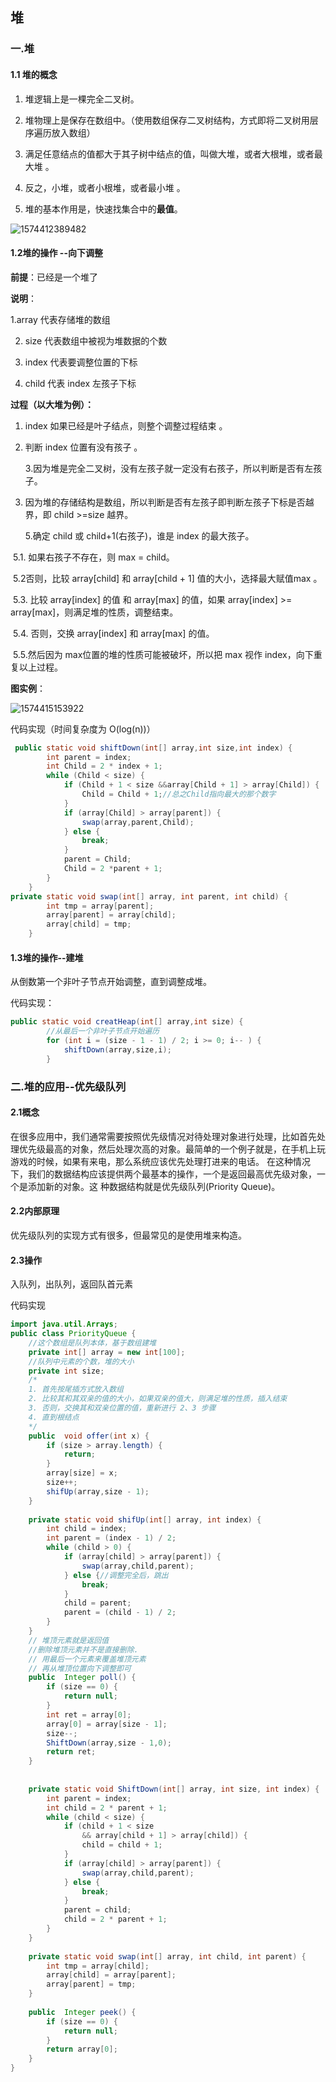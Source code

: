 ## 堆

### 一.堆

#### 1.1 堆的概念

1. 堆逻辑上是一棵完全二叉树。

2. 堆物理上是保存在数组中。（使用数组保存二叉树结构，方式即将二叉树用层序遍历放入数组）

3. 满足任意结点的值都大于其子树中结点的值，叫做大堆，或者大根堆，或者最大堆 。

4. 反之，小堆，或者小根堆，或者最小堆 。
5. 堆的基本作用是，快速找集合中的**最值**。

![1574412389482](C:\Users\dell\AppData\Roaming\Typora\typora-user-images\1574412389482.png)

#### 1.2堆的操作 --向下调整

**前提**：已经是一个堆了

**说明**：

   1.array 代表存储堆的数组 

2. size 代表数组中被视为堆数据的个数 

3. index 代表要调整位置的下标 

4. child 代表 index 左孩子下标 



**过程（以大堆为例）：** 

1. index 如果已经是叶子结点，则整个调整过程结束 。

2. 判断 index 位置有没有孩子 。

   3.因为堆是完全二叉树，没有左孩子就一定没有右孩子，所以判断是否有左孩子。 

4. 因为堆的存储结构是数组，所以判断是否有左孩子即判断左孩子下标是否越界，即 child >=size 越界。

   5.确定 child 或 child+1(右孩子)，谁是 index 的最大孩子。 

​		5.1. 如果右孩子不存在，则 max = child。

​	    5.2否则，比较 array[child] 和 array[child + 1] 值的大小，选择最大赋值max 。

​	    5.3. 比较 array[index] 的值 和 array[max] 的值，如果 array[index] >= array[max]，则满足堆的性质，调整结束。 

​		5.4. 否则，交换 array[index] 和 array[max] 的值。 

​		5.5.然后因为 max位置的堆的性质可能被破坏，所以把 max 视作 index，向下重复以上过程。

**图实例**：

![1574415153922](C:\Users\dell\AppData\Roaming\Typora\typora-user-images\1574415153922.png)

代码实现（时间复杂度为 O(log(n))）

```java
 public static void shiftDown(int[] array,int size,int index) {
        int parent = index;
        int Child = 2 * index + 1;
        while (Child < size) {
            if (Child + 1 < size &&array[Child + 1] > array[Child]) {
                Child = Child + 1;//总之Child指向最大的那个数字
            }
            if (array[Child] > array[parent]) {
                swap(array,parent,Child);
            } else {
                break;
            }
            parent = Child;
            Child = 2 *parent + 1;
        }
    }
private static void swap(int[] array, int parent, int child) {
        int tmp = array[parent];
        array[parent] = array[child];
        array[child] = tmp;
    }


```

#### 1.3堆的操作--建堆

从倒数第一个非叶子节点开始调整，直到调整成堆。

代码实现：

```java
public static void creatHeap(int[] array,int size) {
        //从最后一个非叶子节点开始遍历
        for (int i = (size - 1 - 1) / 2; i >= 0; i-- ) {
            shiftDown(array,size,i);
        }
```

### 二.堆的应用--优先级队列

#### 2.1概念

在很多应用中，我们通常需要按照优先级情况对待处理对象进行处理，比如首先处理优先级最高的对象，然后处理次高的对象。最简单的一个例子就是，在手机上玩游戏的时候，如果有来电，那么系统应该优先处理打进来的电话。 在这种情况下，我们的数据结构应该提供两个最基本的操作，一个是返回最高优先级对象，一个是添加新的对象。这 种数据结构就是优先级队列(Priority Queue)。

#### 2.2内部原理

优先级队列的实现方式有很多，但最常见的是使用堆来构造。

#### 2.3操作

入队列，出队列，返回队首元素

代码实现

```java
import java.util.Arrays;
public class PriorityQueue {    
    //这个数组是队列本体，基于数组建堆  
    private int[] array = new int[100];   
    //队列中元素的个数，堆的大小  
    private int size;  
    /*
    1. 首先按尾插方式放入数组
    2. 比较其和其双亲的值的大小，如果双亲的值大，则满足堆的性质，插入结束
    3. 否则，交换其和双亲位置的值，重新进行 2、3 步骤
    4. 直到根结点
    */
    public  void offer(int x) {       
        if (size > array.length) {          
            return;      
        }      
        array[size] = x;       
        size++;       
        shifUp(array,size - 1);  
    }    
    
    private static void shifUp(int[] array, int index) {       
        int child = index;       
        int parent = (index - 1) / 2;       
        while (child > 0) {           
            if (array[child] > array[parent]) {               
                swap(array,child,parent);          
            } else {//调整完全后，跳出               
                break;           
            }           
            child = parent;          
            parent = (child - 1) / 2;       
        }    
    }   
    // 堆顶元素就是返回值    
    //删除堆顶元素并不是直接删除.    
    // 用最后一个元素来覆盖堆顶元素    
    // 再从堆顶位置向下调整即可    
    public  Integer poll() {      
        if (size == 0) {           
            return null;       
        }       
        int ret = array[0];      
        array[0] = array[size - 1];      
        size--;       
        ShiftDown(array,size - 1,0);       
        return ret;    
    } 
    
    
    private static void ShiftDown(int[] array, int size, int index) {       
        int parent = index;      
        int child = 2 * parent + 1;     
        while (child < size) {          
            if (child + 1 < size                 
                && array[child + 1] > array[child]) {               
                child = child + 1;           
            }           
            if (array[child] > array[parent]) {              
                swap(array,child,parent);           
            } else {              
                break;           
            }           
            parent = child;          
            child = 2 * parent + 1;     
        }    
    }  
    
    private static void swap(int[] array, int child, int parent) {       
        int tmp = array[child];       
        array[child] = array[parent];      
        array[parent] = tmp;    
    }    
    
    public  Integer peek() {       
        if (size == 0) {          
            return null;       
        }       
        return array[0];   
    }       
}
```

